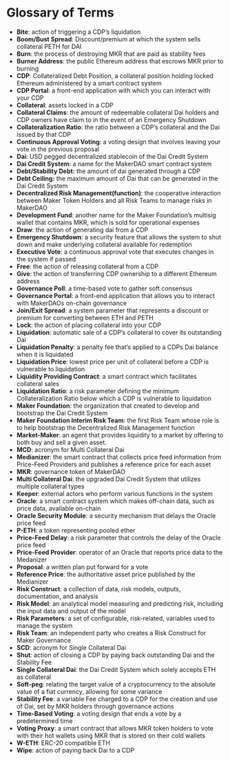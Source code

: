 # Glossary of Terms

* **Bite**: action of triggering a CDP’s liquidation
* **Boom/Bust Spread**: Discount/premium at which the system sells collateral PETH for DAI
* **Burn**: the process of destroying MKR that are paid as stability fees
* **Burner Address**: the public Ethereum address that escrows MKR prior to burning
* **CDP**: Collateralized Debt Position, a collateral position holding locked Ethereum administered by a smart contract system
* **CDP Portal**: a front-end application with which you can interact with your CDP
* **Collateral**: assets locked in a CDP
* **Collateral Claims**: the amount of redeemable collateral Dai holders and CDP owners have claim to in the event of an Emergency Shutdown
* **Collateralization Ratio**: the ratio between a CDP’s collateral and the Dai issued by that CDP
* **Continuous Approval Voting**: a voting design that involves leaving your vote in the previous proposal
* **Dai**: USD pegged decentralized stablecoin of the Dai Credit System
* **Dai Credit System**: a name for the MakerDAO smart contract system 
* **Debt/Stability Debt:** the amount of dai generated through a CDP
* **Debt Ceiling:** the maximum amount of Dai that can be generated in the Dai Credit System
* **Decentralized Risk Management\(function\)**: the cooperative interaction between Maker Token Holders and all Risk Teams to manage risks in MakerDAO
* **Development Fund**: another name for the Maker Foundation’s multisig wallet that contains MKR, which is sold for operational expenses 
* **Draw**: the action of generating dai from a CDP
* **Emergency Shutdown**: a security feature that allows the system to shut down and make underlying collateral available for redemption
* **Executive Vote**: a continuous approval vote that executes changes in the system if passed
* **Free**: the action of releasing collateral from a CDP
* **Give**: the action of transferring CDP ownership to a different Ethereum address
* **Governance Poll**: a time-based vote to gather soft consensus
* **Governance Portal**: a front-end application that allows you to interact with MakerDAOs on-chain governance
* **Join/Exit Spread**: a system parameter that represents a discount or premium for converting between ETH and PETH
* **Lock**: the action of placing collateral into your CDP
* **Liquidation**: automatic sale of a CDP’s collateral to cover its outstanding Dai
* **Liquidation Penalty**: a penalty fee that’s applied to a CDPs Dai balance when it is liquidated
* **Liquidation Price**: lowest price per unit of collateral before a CDP is vulnerable to liquidation
* **Liquidity Providing Contract**: a smart contract which facilitates collateral sales
* **Liquidation Ratio**: a risk parameter defining the minimum Collateralization Ratio below which a CDP is vulnerable to liquidation
* **Maker Foundation**: the organization that created to develop and bootstrap the Dai Credit System
* **Maker Foundation Interim Risk Team**: the first Risk Team whose role is to help bootstrap the Decentralized Risk Management function 
* **Market-Maker**: an agent that provides liquidity to a market by offering to both buy and sell a given asset. 
* **MCD**: acronym for Multi Collateral Dai
* **Medianizer**: the smart contract that collects price feed information from Price-Feed Providers and publishes a reference price for each asset
* **MKR**: governance token of MakerDAO
* **Multi Collateral Dai**: the upgraded Dai Credit System that utilizes multiple collateral types
* **Keeper**: external actors who perform various functions in the system
* **Oracle**: a smart contract system which makes off-chain data, such as price data, available on-chain
* **Oracle Security Module**: a security mechanism that delays the Oracle price feed
* **P-ETH**: a token representing pooled ether
* **Price-Feed Delay**: a risk parameter that controls the delay of the Oracle price feed
* **Price-Feed Provider**: operator of an Oracle that reports price data to the Medanizer
* **Proposal**: a written plan put forward for a vote 
* **Reference Price**: the authoritative asset price published by the Medianizer
* **Risk Construct**: a collection of data, risk models, outputs, documentation, and analysis
* **Risk Model**: an analytical model measuring and predicting risk,  including the input data and output of the model
* **Risk Parameters**: a set of configurable, risk-related, variables used to manage the system
* **Risk Team**: an independent party who creates a Risk Construct for Maker Governance
* **SCD**: acronym for Single Collateral Dai
* **Shut**: action of closing a CDP by paying back outstanding Dai and the Stability Fee
* **Single Collateral Dai**: the Dai Credit System which solely accepts ETH as collateral
* **Soft-peg**: relating the target value of a cryptocurrency to the absolute value of a fiat currency, allowing for some variance 
* **Stability Fee**: a variable Fee charged to a CDP for the creation and use of Dai, set by MKR holders through governance actions 
* **Time-Based Voting**: a voting design that ends a vote by a predetermined time
* **Voting Proxy**: a smart contract that allows MKR token holders to vote with their hot wallets using MKR that is stored on their cold wallets 
* **W-ETH**: ERC-20 compatible ETH
* **Wipe**: action of paying back Dai to a CDP 

